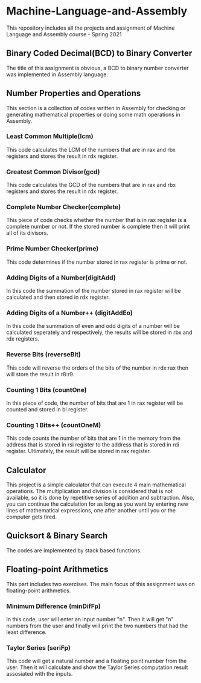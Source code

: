 # Machine-Language-and-Assembly
 This repository includes all the projects and assignment of Machine Language and Assembly course - Spring 2021

## Binary Coded Decimal(BCD) to Binary Converter
The title of this assignment is obvious, a BCD to binary number converter was implemented in Assembly language.

## Number Properties and Operations
This section is a collection of codes written in Assembly for checking or generating mathematical properties or doing some math operations in Assembly.
### Least Common Multiple(lcm)
This code calculates the LCM of the numbers that are in rax and rbx registers and stores the result in rdx register.
### Greatest Common Divisor(gcd)
This code calculates the GCD of the numbers that are in rax and rbx registers and stores the result in rdx register.
### Complete Number Checker(complete)
This piece of code checks whether the number that is in rax register is a complete number or not. If the stored number is complete then it will print all of its divisors.
### Prime Number Checker(prime)
This code determines if the number stored in rax register is prime or not.
### Adding Digits of a Number(digitAdd)
In this code the summation of the number stored in rax register will be calculated and then stored in rdx register.
### Adding Digits of a Number++ (digitAddEo)
In this code the summation of even and odd digits of a number will be calculated seperately and respectively, the results will be stored in rbx and rdx registers.
### Reverse Bits (reverseBit)
This code will reverse the orders of the bits of the number in rdx:rax then will store the result in r8:r9.
### Counting 1 Bits (countOne)
In this piece of code, the number of bits that are 1 in rax register will be counted and stored in bl register.
### Counting 1 Bits++ (countOneM)
This code counts the number of bits that are 1 in the memory from the address that is stored in rsi register to the address that is stored in rdi register. Ultimately, the result will be stored in rax register.

## Calculator
This project is a simple calculator that can execute 4 main mathematical operations. The multiplication and division is considered that is not available, so it is done by repetitive series of addition and subtraction. Also, you can continue the calculation for as long as you want by entering new lines of mathematical expressions, one after another until you or the computer gets tired.

## Quicksort & Binary Search
The codes are implemented by stack based functions.

## Floating-point Arithmetics
This part includes two exercises. The main focus of this assignment was on floating-point arithmetics.

### Minimum Difference (minDifFp)
In this code, user will enter an input number "n". Then it will get "n" numbers from the user and finally will print the two numbers that had the least difference.

### Taylor Series (seriFp)
This code will get a natural number and a floating point number from the user. Then it will calculate and show the Taylor Series computation result assosiated with the inputs.

